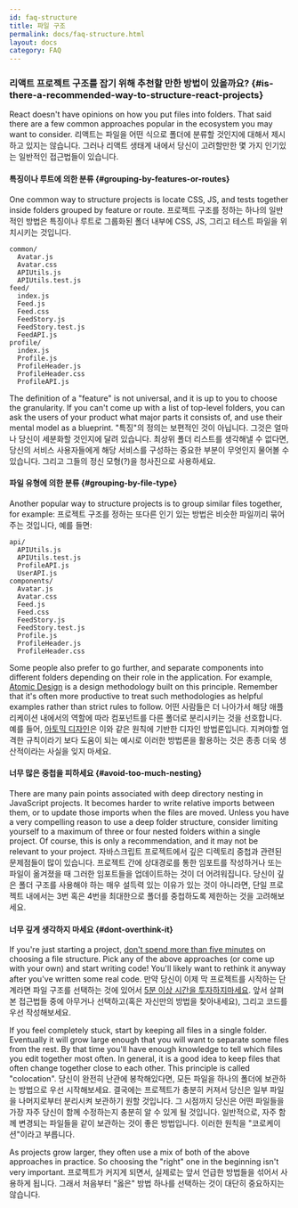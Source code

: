 ```yaml
---
id: faq-structure
title: 파일 구조
permalink: docs/faq-structure.html
layout: docs
category: FAQ
---
```


### 리액트 프로젝트 구조를 잡기 위해 추천할 만한 방법이 있을까요? {#is-there-a-recommended-way-to-structure-react-projects}

React doesn't have opinions on how you put files into folders. That said there are a few common approaches popular in the ecosystem you may want to consider.
리액트는 파일을 어떤 식으로 폴더에 분류할 것인지에 대해서 제시하고 있지는 않습니다. 그러나 리액트 생태계 내에서 당신이 고려할만한 몇 가지 인기있는 일반적인 접근법들이 있습니다.

#### 특징이나 루트에 의한 분류 {#grouping-by-features-or-routes}

One common way to structure projects is locate CSS, JS, and tests together inside folders grouped by feature or route.
프로젝트 구조를 정하는 하나의 일반적인 방법은 특징이나 루트로 그룹화된 폴더 내부에 CSS, JS, 그리고 테스트 파일을 위치시키는 것입니다.

```
common/
  Avatar.js
  Avatar.css
  APIUtils.js
  APIUtils.test.js
feed/
  index.js
  Feed.js
  Feed.css
  FeedStory.js
  FeedStory.test.js
  FeedAPI.js
profile/
  index.js
  Profile.js
  ProfileHeader.js
  ProfileHeader.css
  ProfileAPI.js
```

The definition of a "feature" is not universal, and it is up to you to choose the granularity. If you can't come up with a list of top-level folders, you can ask the users of your product what major parts it consists of, and use their mental model as a blueprint.
"특징"의 정의는 보편적인 것이 아닙니다. 그것은 얼마나 당신이 세분화할 것인지에 달려 있습니다. 최상위 폴더 리스트를 생각해낼 수 없다면, 당신의 서비스 사용자들에게 해당 서비스를 구성하는 중요한 부분이 무엇인지 물어볼 수 있습니다. 그리고 그들의 정신 모형(?)을 청사진으로 사용하세요.

#### 파일 유형에 의한 분류 {#grouping-by-file-type}

Another popular way to structure projects is to group similar files together, for example:
프로젝트 구조를 정하는 또다른 인기 있는 방법은 비슷한 파일끼리 묶어주는 것입니다, 예를 들면: 

```
api/
  APIUtils.js
  APIUtils.test.js
  ProfileAPI.js
  UserAPI.js
components/
  Avatar.js
  Avatar.css
  Feed.js
  Feed.css
  FeedStory.js
  FeedStory.test.js
  Profile.js
  ProfileHeader.js
  ProfileHeader.css
```

Some people also prefer to go further, and separate components into different folders depending on their role in the application. For example, [Atomic Design](http://bradfrost.com/blog/post/atomic-web-design/) is a design methodology built on this principle. Remember that it's often more productive to treat such methodologies as helpful examples rather than strict rules to follow.
어떤 사람들은 더 나아가서 해당 애플리케이션 내에서의 역할에 따라 컴포넌트를 다른 폴더로 분리시키는 것을 선호합니다. 예를 들어, [아토믹 디자인](http://bradfrost.com/blog/post/atomic-web-design/)은 이와 같은 원칙에 기반한 디자인 방법론입니다. 지켜야할 엄격한 규칙이라기 보다 도움이 되는 예시로 이러한 방법론을 활용하는 것은 종종 더욱 생산적이라는 사실을 잊지 마세요.

#### 너무 많은 중첩을 피하세요 {#avoid-too-much-nesting}

There are many pain points associated with deep directory nesting in JavaScript projects. It becomes harder to write relative imports between them, or to update those imports when the files are moved. Unless you have a very compelling reason to use a deep folder structure, consider limiting yourself to a maximum of three or four nested folders within a single project. Of course, this is only a recommendation, and it may not be relevant to your project.
자바스크립트 프로젝트에서 깊은 디렉토리 중첩과 관련된 문제점들이 많이 있습니다. 프로젝트 간에 상대경로를 통한 임포트를 작성하거나 또는 파일이 옮겨졌을 때 그러한 임포트들을 업데이트하는 것이 더 어려워집니다. 당신이 깊은 폴더 구조를 사용해야 하는 매우 설득력 있는 이유가 있는 것이 아니라면, 단일 프로젝트 내에서는 3번 혹은 4번을 최대한으로 폴더를 중첩하도록 제한하는 것을 고려해보세요.

#### 너무 깊게 생각하지 마세요 {#dont-overthink-it}

If you're just starting a project, [don't spend more than five minutes](https://en.wikipedia.org/wiki/Analysis_paralysis) on choosing a file structure. Pick any of the above approaches (or come up with your own) and start writing code! You'll likely want to rethink it anyway after you've written some real code.
만약 당신이 이제 막 프로젝트를 시작하는 단계라면 파일 구조를 선택하는 것에 있어서 [5분 이상 시간을 투자하지마세요](https://en.wikipedia.org/wiki/Analysis_paralysis). 앞서 살펴본 접근법들 중에 아무거나 선택하고(혹은 자신만의 방법을 찾아내세요), 그리고 코드를 우선 작성해보세요.


If you feel completely stuck, start by keeping all files in a single folder. Eventually it will grow large enough that you will want to separate some files from the rest. By that time you'll have enough knowledge to tell which files you edit together most often. In general, it is a good idea to keep files that often change together close to each other. This principle is called "colocation".
당신이 완전히 난관에 봉착해있다면, 모든 파일을 하나의 폴더에 보관하는 방법으로 우선 시작해보세요. 결국에는 프로젝트가 충분히 커져서 당신은 일부 파일을 나머지로부터 분리시켜 보관하기 원할 것입니다. 그 시점까지 당신은 어떤 파일들을 가장 자주 당신이 함께 수정하는지 충분히 알 수 있게 될 것입니다. 일반적으로, 자주 함께 변경되는 파일들을 같이 보관하는 것이 좋은 방법입니다. 이러한 원칙을 "코로케이션"이라고 부릅니다.


As projects grow larger, they often use a mix of both of the above approaches in practice. So choosing the "right" one in the beginning isn't very important.
프로젝트가 커지게 되면서, 실제로는 앞서 언급한 방법들을 섞어서 사용하게 됩니다. 그래서 처음부터 "옳은" 방법 하나를 선택하는 것이 대단히 중요하지는 않습니다.